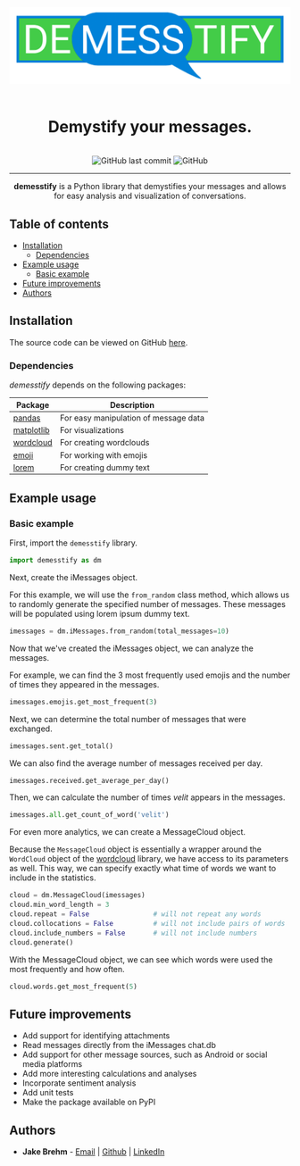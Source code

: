 <div align="center">
<img src="https://github.com/jakebrehm/demesstify/blob/master/img/logo.png" alt="Demesstify Logo" width="600"/>

<br>
<br>

<h1>Demystify your messages.</h1>

<br>

<img alt="GitHub last commit" src="https://img.shields.io/github/last-commit/jakebrehm/demesstify?color=blue&logo=Git&logoColor=white&style=for-the-badge">
<img alt="GitHub" src="https://img.shields.io/github/license/jakebrehm/demesstify?color=limegreen&style=for-the-badge">

<br>
</div>

<hr>

<p align="center">
    <strong>demesstify</strong> is a Python library that demystifies your messages and allows for easy analysis and visualization of conversations.
</p>

## Table of contents

* [Installation](#installation)
    * [Dependencies](#dependencies)
* [Example usage](#example-usage)
    * [Basic example](#basic-example)
* [Future improvements](#future-improvements)
* [Authors](#authors)

## Installation

<!-- *demesstify* can be installed via pip:

```
pip install demesstify
```

The source code can also be viewed on GitHub [here](https://github.com/jakebrehm/demesstify). -->

The source code can be viewed on GitHub [here](https://github.com/jakebrehm/demesstify).

### Dependencies

*demesstify* depends on the following packages:

| Package                                                | Description                           |
| ------------------------------------------------------ | ------------------------------------- |
| [pandas](https://github.com/pandas-dev/pandas)         | For easy manipulation of message data |
| [matplotlib](https://github.com/matplotlib/matplotlib) | For visualizations                    |
| [wordcloud](https://github.com/amueller/word_cloud)    | For creating wordclouds               |
| [emoji](https://github.com/carpedm20/emoji)            | For working with emojis               |
| [lorem](https://github.com/sfischer13/python-lorem)    | For creating dummy text               |

## Example usage

### Basic example

First, import the `demesstify` library.

```python
import demesstify as dm
```

Next, create the iMessages object.

For this example, we will use the `from_random` class method, which allows us to randomly generate the specified number of messages. These messages will be populated using lorem ipsum dummy text.

```python
imessages = dm.iMessages.from_random(total_messages=10)
```

Now that we've created the iMessages object, we can analyze the messages.

For example, we can find the 3 most frequently used emojis and the number of times they appeared in the messages.

```python
imessages.emojis.get_most_frequent(3)
```

Next, we can determine the total number of messages that were exchanged.

```python
imessages.sent.get_total()
```

We can also find the average number of messages received per day.

```python
imessages.received.get_average_per_day()
```

Then, we can calculate the number of times *velit* appears in the messages.

```python
imessages.all.get_count_of_word('velit')
```

For even more analytics, we can create a MessageCloud object.

Because the `MessageCloud` object is essentially a wrapper around the `WordCloud` object of the [wordcloud](https://github.com/amueller/word_cloud) library, we have access to its parameters as well. This way, we can specify exactly what time of words we want to include in the statistics.

```python
cloud = dm.MessageCloud(imessages)
cloud.min_word_length = 3
cloud.repeat = False                # will not repeat any words
cloud.collocations = False          # will not include pairs of words
cloud.include_numbers = False       # will not include numbers
cloud.generate()
```

With the MessageCloud object, we can see which words were used the most frequently and how often.

```python
cloud.words.get_most_frequent(5)
```

## Future improvements

- Add support for identifying attachments
- Read messages directly from the iMessages chat.db
- Add support for other message sources, such as Android or social media platforms
- Add more interesting calculations and analyses
- Incorporate sentiment analysis
- Add unit tests
- Make the package available on PyPI

## Authors

- **Jake Brehm** - [Email](mailto:mail@jakebrehm.com) | [Github](http://github.com/jakebrehm) | [LinkedIn](http://linkedin.com/in/jacobbrehm)
